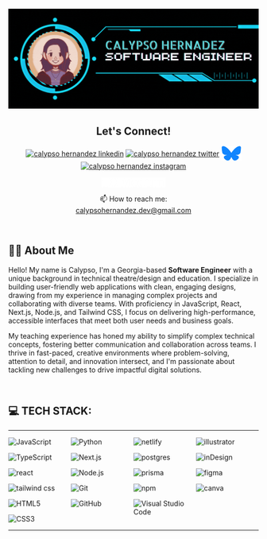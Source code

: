 <p align="center">
  <img src="banner.gif" />
</p>

<div align="center">
  <h2 align="center">Let's Connect!</h2>
<p align="center">
<a href="https://www.linkedin.com/in/calypso-hernandez/" target="_blank"><img align="center" src="https://raw.githubusercontent.com/rahuldkjain/github-profile-readme-generator/master/src/images/icons/Social/linked-in-alt.svg" alt="calypso hernandez linkedin" height="30" width="40" /></a>
<a href="https://x.com/Calypso_coding" target="_blank"><img align="center" src="https://raw.githubusercontent.com/rahuldkjain/github-profile-readme-generator/master/src/images/icons/Social/twitter.svg" alt="calypso hernandez twitter" height="30" width="40" /></a>
<a href="https://www.instagram.com/calypso_coding/" target="_blank"><img align="center" src="assets/Bluesky_Logo.svg.png" alt="calypso hernandez bluesky" height="30" width="40" /></a>
<a href="https://bsky.app/profile/calypso-coding.bsky.social" target="_blank"><img align="center" src="https://raw.githubusercontent.com/rahuldkjain/github-profile-readme-generator/master/src/images/icons/Social/instagram.svg" alt="calypso hernandez instagram" height="30" width="40" /></a>
</div>
<div align="center">
<a href="https://medium.com/@calypso_coding" target="_blank"><img align="center" src="assets/Medium_logo.svg.png" alt="calypso hernandez medium blog" height="20"/></a>
</div>
</p>
</div>
<p align="center">📫 How to reach me: <br/> <a href="mailto:calypsohernandez.dev@gmail.com" target="_blank" alt="email">calypsohernandez.dev@gmail.com</a></p>

<br/> 

<h2>👩‍💻  About Me</h2>

<p>Hello! My name is Calypso, I'm a Georgia-based <b>Software Engineer</b> with a unique background in technical theatre/design and education. I specialize in building user-friendly web applications with clean, engaging designs, drawing from my experience in managing complex projects and collaborating with diverse teams. With proficiency in JavaScript, React, Next.js, Node.js, and Tailwind CSS, I focus on delivering high-performance, accessible interfaces that meet both user needs and business goals.

My teaching experience has honed my ability to simplify complex technical concepts, fostering better communication and collaboration across teams. I thrive in fast-paced, creative environments where problem-solving, attention to detail, and innovation intersect, and I'm passionate about tackling new challenges to drive impactful digital solutions.</p>

<br/>

<h2>💻 TECH STACK:</h2>

<table style="width: 100%; border-collapse: collapse; border: none; margin: 0; padding: 0">
    <td width="25%" style="border: none; vertical-align: top; padding: 0;">
      <div style="list-style-type: none; padding: 0; margin: 0;">
      <p><img src="https://img.shields.io/badge/javascript-%23323330.svg?style=for-the-badge&logo=javascript&logoColor=%23F7DF1E" alt="JavaScript" /></p>
      <p><img src="https://img.shields.io/badge/TypeScript-3178C6?style=for-the-badge&logo=typescript&logoColor=white" alt="TypeScript" /></p>
      <p><img src="https://img.shields.io/badge/react-%2320232a.svg?style=for-the-badge&logo=react&logoColor=%2361DAFB" alt="react" /></p>
      <p><img src="https://img.shields.io/badge/tailwindcss-%2338B2AC.svg?style=for-the-badge&logo=tailwind-css&logoColor=white" alt="tailwind css" /></p>
      <p><img src="https://img.shields.io/badge/html5-%23E34F26.svg?style=for-the-badge&logo=html5&logoColor=white" alt="HTML5" /></p>
      <p><img src="https://img.shields.io/badge/css3-%231572B6.svg?style=for-the-badge&logo=css3&logoColor=white" alt="CSS3" /></p>
      </div>
    </td>
    <td width="25%" style="border: none; vertical-align: top; padding: 0;">
      <div style="list-style-type: none; padding: 0; margin: 0;">
      <p><img src="https://img.shields.io/badge/python-3670A0?style=for-the-badge&logo=python&logoColor=ffdd54" alt="Python" /></p>
      <p><img src="https://img.shields.io/badge/next.js-%23000000.svg?style=for-the-badge&logo=nextdotjs&logoColor=white" alt="Next.js" /></p>
      <p><img src="https://img.shields.io/badge/node.js-%23339933.svg?style=for-the-badge&logo=nodedotjs&logoColor=white" alt="Node.js" /></p>
      <p><img src="https://img.shields.io/badge/git-%23F05033.svg?style=for-the-badge&logo=git&logoColor=white" alt="Git" /></p>
      <p><img src="https://img.shields.io/badge/github-%23121011.svg?style=for-the-badge&logo=github&logoColor=white" alt="GitHub" /></p>
      </div>
    </td>
    <td width="25%" style="border: none; vertical-align: top; padding: 0;">
      <div style="list-style-type: none; padding: 0; margin: 0;">
      <p><img src="https://img.shields.io/badge/netlify-%23000000.svg?style=for-the-badge&logo=netlify&logoColor=#00C7B7" alt="netlify" /></p>
      <p><img src="https://img.shields.io/badge/postgres-%23316192.svg?style=for-the-badge&logo=postgresql&logoColor=white" alt="postgres" /></p>
      <p><img src="https://img.shields.io/badge/Prisma-3982CE?style=for-the-badge&logo=Prisma&logoColor=white" alt="prisma" /></p>
      <p><img src="https://img.shields.io/badge/npm-%23CB3837.svg?style=for-the-badge&logo=npm&logoColor=white" alt="npm" /></p>
      <p><img src="https://img.shields.io/badge/VS_Code-%23007ACC.svg?style=for-the-badge&logo=visualstudiocode&logoColor=white" alt="Visual Studio Code" /></p>
      </div>
    </td>
    <td width="25%" style="border: none; vertical-align: top; padding: 0;">
      <div style="list-style-type: none; padding: 0; margin: 0;">
      <p><img src="https://img.shields.io/badge/adobeillustrator-%23FF9A00.svg?style=for-the-badge&logo=adobeillustrator&logoColor=white" alt="illustrator" /></p>
      <p><img src="https://img.shields.io/badge/Adobe%20InDesign-49021F?style=for-the-badge&logo=adobeindesign&logoColor=white" alt="inDesign" /></p>
      <p><img src="https://img.shields.io/badge/figma-%23F24E1E.svg?style=for-the-badge&logo=figma&logoColor=white" alt="figma" /></p>
      <p><img src="https://img.shields.io/badge/Canva-%2300C4CC.svg?style=for-the-badge&logo=Canva&logoColor=white" alt="canva" /></p>
      </div>
    </td>
  </tr>
</table>
